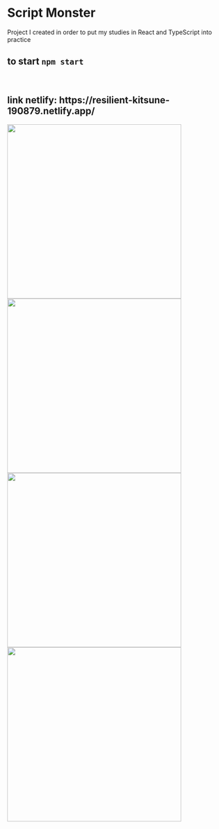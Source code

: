 # Script Monster
Project I created in order to put my studies in React and TypeScript into practice
## to start `npm start`
<br/>
<h2>link netlify: https://resilient-kitsune-190879.netlify.app/</h2>

<div>
  <img src="https://user-images.githubusercontent.com/106037619/181840927-0826336f-00d3-4391-9450-4cbbc944f9ee.png"  width="400">
  <br/>
  <img src="https://user-images.githubusercontent.com/106037619/181841016-6e2b9fe4-b785-47ed-a7b5-21bf99f3766d.png"  width="400">
  <br/>
  <img src="https://user-images.githubusercontent.com/106037619/181841089-dea83466-2821-4e02-a16c-e39006bddf20.png"  width="400">
  <br/>
  <img src="https://user-images.githubusercontent.com/106037619/181841183-1f30e617-303d-40cb-be74-e1f35ff7daaa.png"  width="400">
</div>
